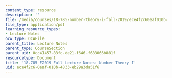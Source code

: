```yaml
---
content_type: resource
description: ''
file: /media/courses/18-785-number-theory-i-fall-2019/ece4f2c60eaf010b4833eb29a3da51f6_MIT18_785F19_full_notes.pdf
file_type: application/pdf
learning_resource_types:
- Lecture Notes
ocw_type: OCWFile
parent_title: Lecture Notes
parent_type: CourseSection
parent_uid: 0cc41457-83fc-de21-f646-f683066b881f
resourcetype: Document
title: '18.785 F2019 Full Lecture Notes: Number Theory I'
uid: ece4f2c6-0eaf-010b-4833-eb29a3da51f6
---
```

